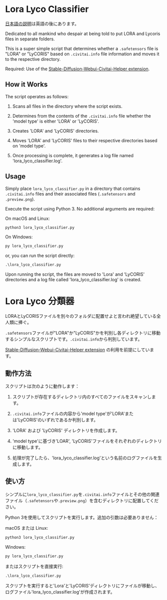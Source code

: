 # Lora Lyco Classifier

[日本語の説明](#lora-lyco-分類器)は英語の後にあります。

Dedicated to all mankind who despair at being told to put LORA and Lycoris files in separate folders.

This is a super simple script that determines whether a `.safetensors` file is "LORA" or "LyCORIS" based on `.civitai.info` file information and moves it to the respective directory.

Required: Use of the [Stable-Diffusion-Webui-Civitai-Helper extension](https://github.com/butaixianran/Stable-Diffusion-Webui-Civitai-Helper).

## How it Works

The script operates as follows:

1. Scans all files in the directory where the script exists.

2. Determines from the contents of the `.civitai.info` file whether the 'model type' is either 'LORA' or 'LyCORIS'.

3. Creates 'LORA' and 'LyCORIS' directories.

4. Moves 'LORA' and 'LyCORIS' files to their respective directories based on 'model type'.

5. Once processing is complete, it generates a log file named 'lora_lyco_classifier.log'.

## Usage

Simply place `lora_lyco_classifier.py` in a directory that contains `.civitai.info` files and their associated files (`.safetensors` and `.preview.png`).

Execute the script using Python 3. No additional arguments are required:

On macOS and Linux:

```Python
python3 lora_lyco_classifier.py
```

On Windows:

```Python
py lora_lyco_classifier.py
```

or, you can run the script directly:

```cmd
.\lora_lyco_classifier.py
```

Upon running the script, the files are moved to 'Lora' and 'LyCORIS' directories and a log file called 'lora_lyco_classifier.log' is created.

# Lora Lyco 分類器

LORAとLyCORISファイルを別々のフォルダに配置せよと言われ絶望している全人類に捧ぐ。

`.safetensors`ファイルが"LORA"か"LyCORIS"かを判別し各ディレクトリに移動するシンプルなスクリプトです。`.civitai.info`から判別しています。

[Stable-Diffusion-Webui-Civitai-Helper extension](https://github.com/butaixianran/Stable-Diffusion-Webui-Civitai-Helper) の利用を前提にしています。

## 動作方法

スクリプトは次のように動作します：

1. スクリプトが存在するディレクトリ内のすべてのファイルをスキャンします。

2. `.civitai.info`ファイルの内容から'model type'が'LORA'または'LyCORIS'のいずれであるか判別します。

3. 'LORA' および 'LyCORIS' ディレクトリを作成します。

4. 'model type'に基づき'LOAR', 'LyCORIS'ファイルをそれぞれのディレクトリに移動します。

5. 処理が完了したら、'lora_lyco_classifier.log'という名前のログファイルを生成します。

## 使い方

シンプルに`lora_lyco_classifier.py`を`.civitai.info`ファイルとその他の関連ファイル（`.safetensors`や`.preview.png`）を含むディレクトリに配置してください。

Python 3を使用してスクリプトを実行します。追加の引数は必要ありません：

macOS または Linux:

```Python
python3 lora_lyco_classifier.py
```

Windows:

```Python
py lora_lyco_classifier.py
```

またはスクリプトを直接実行:

```cmd
.\lora_lyco_classifier.py
```

スクリプトを実行すると'Lora'と'LyCORIS'ディレクトリにファイルが移動し、ログファイル'lora_lyco_classifier.log'が作成されます。
